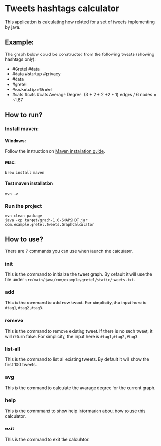 # Tweets hashtags calculator

This application is calculating how related for a set of tweets implementing by java.

## Example:
The graph below could be constructed from the following tweets (showing hashtags
only):
- #Gretel #data
- #data #startup #privacy
- #data
- #gretel
- #rocketship #Gretel
- #cats #cats #cats
Average Degree: (3 + 2 + 2 +2 + 1) edges / 6 nodes = ~1.67


<!-- ![](image.png) -->


## How to run?
### Install maven:
#### Windows:
Follow the instruction on [Maven installation guide](https://maven.apache.org/install.html).

#### Mac:
```
brew install maven
```

#### Test maven installation
```
mvn -v
```

### Run the project

```
mvn clean package
java -cp target/graph-1.0-SNAPSHOT.jar com.example.gretel.tweets.GraphCalculator

```

## How to use?

There are 7 commands you can use when launch the calculator.

### init
This is the command to initialize the tweet graph. By default it will use the file under `src/main/java/com/example/gretel/static/tweets.txt`.


### add
This is the command to add new tweet. For simplicity, the input here is `#tag1,#tag2,#tag3`. 

### remove
This is the command to remove existing tweet. If there is no such tweet, it will return false. For simplicity, the input here is `#tag1,#tag2,#tag3`. 

### list-all
This is the command to list all existing tweets. By default it will show the first 100 tweets.

### avg
This is the command to calculate the avarage degree for the current graph.

### help
This is the commmand to show help information about how to use this calculator.

### exit
This is the command to exit the calculator.